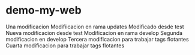 # demo-my-web
Una modificacion
Modifiicacion en rama updates
Modificado desde test
Nueva modificacion desde test
Modificacion en rama develop
Segunda modificacion en develop
Tercera modificacion para trabajar tags flotantes
Cuarta modificacion para trabajar tags flotantes
